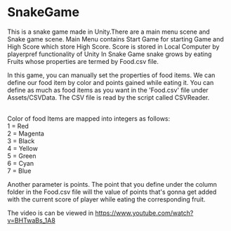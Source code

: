 # SnakeGame

This is a snake game made in Unity.There are a main menu scene and Snake game scene. 
Main Menu contains Start Game for starting Game and High Score which store High Score. Score is stored in Local Computer by playerpref functionality of Unity
In Snake Game snake grows by eating Fruits whose properties are termed by Food.csv file.

In this game, you can manually set the properties of food items. We can define our food item by color and points gained while eating it. You can define as much as food items as you want in the 'Food.csv' file under Assets/CSVData. The CSV file is read by the script called CSVReader.

<br/>Color of food Items are mapped into integers as follows:
<br/>1 = Red
<br/>2 = Magenta
<br/>3 = Black
<br/>4 = Yellow
<br/>5 = Green
<br/>6 = Cyan
<br/>7 = Blue

Another parameter is points. The point that you define under the column folder in the Food.csv file will the value of points that's gonna get added with the current score of player while eating the corresponding fruit.

The video is can be viewed in https://www.youtube.com/watch?v=BHTwaBs_1A8


